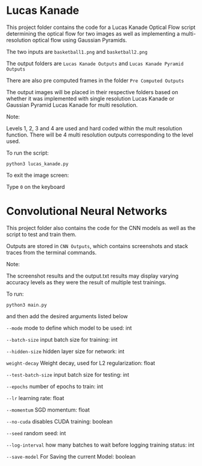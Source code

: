 # Lucas Kanade

This project folder contains the code for a Lucas Kanade Optical Flow script determining the optical flow for two images as well as implementing a multi-resolution optical flow using Gaussian Pyramids.

The two inputs are `basketball1.png` and `basketball2.png`

The output folders are `Lucas Kanade Outputs` and `Lucas Kanade Pyramid Outputs`

There are also pre computed frames in the folder `Pre Computed Outputs`

The output images will be placed in their respective folders based on whether it was implemented with single resolution Lucas Kanade or Gaussian Pyramid Lucas Kanade for multi resolution.

Note:

Levels 1, 2, 3 and 4 are used and hard coded within the mult resolution function. There will be 4 multi resolution outputs corresponding to the level used.

To run the script:

`python3 lucas_kanade.py`

To exit the image screen:

Type `0` on the keyboard


# Convolutional Neural Networks

This project folder also contains the code for the CNN models as well as the script to test and train them.

Outputs are stored in `CNN Outputs`, which contains screenshots and stack traces from the terminal commands. 

Note:

The screenshot results and the output.txt results may display varying accuracy levels as they were the result of multiple test trainings.

To run:

`python3 main.py` 

and then add the desired arguments listed below

`--mode` mode to define which model to be used: int

`--batch-size` input batch size for training: int

`--hidden-size` hidden layer size for network: int

`weight-decay` Weight decay, used for L2 regularization: float

`--test-batch-size` input batch size for testing: int

`--epochs` number of epochs to train: int

`--lr` learning rate: float

`--momentum` SGD momentum: float

`--no-cuda` disables CUDA training: boolean

`--seed` random seed: int 

`--log-interval` how many batches to wait before logging training status: int

`--save-model` For Saving the current Model: boolean

